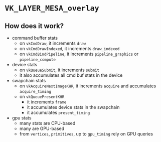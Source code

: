 `VK_LAYER_MESA_overlay`
=======================

## How does it work?

- command buffer stats
  - on `vkCmdDraw`, it increments `draw`
  - on `vkCmdDrawIndexed`, it increments `draw_indexed`
  - on `vkCmdBindPipeline`, it increments `pipeline_graphics` or
    `pipeline_compute`
- device stats
  - on `vkQueueSubmit`, it increments `submit` 
  - it also accumulates all cmd buf stats in the device
- swapchain stats
  - on `vkAcquireNextImageKHR`, it increments `acquire` and accumulates
    `acquire_timing`
  - on `vkQueuePresentKHR`
    - it increments `frame`
    - it accumulates device stats in the swapchain
    - it accumulates `present_timing`
- gpu stats
  - many stats are CPU-based
  - many are GPU-based
  - from `vertices`, `primitives`, up to `gpu_timing` rely on GPU queries
